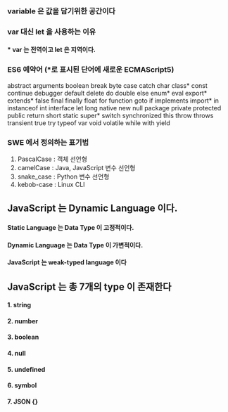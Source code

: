 ### variable 은 값을 담기위한 공간이다
### var 대신 let 을 사용하는 이유 
#### * var 는 전역이고 let 은 지역이다.
### ES6 예약어 (*로 표시된 단어에 새로운 ECMAScript5)
abstract	arguments	boolean	break	byte
case	catch	char	class*	const
continue	debugger	default	delete	do
double	else	enum*	eval	export*
extends*	false	final	finally	float
for	function	goto	if	implements
import*	in	instanceof	int	interface
let	long	native	new	null
package	private	protected	public	return
short	static	super*	switch	synchronized
this	throw	throws	transient	true
try	typeof	var	void	volatile
while	with	yield

### SWE 에서 정의하는 표기법
1. PascalCase : 객체 선언형
2. camelCase : Java, JavaScript 변수 선언형
3. snake_case : Python 변수 선언형
4. kebob-case : Linux CLI 

## JavaScript 는 Dynamic Language 이다.
#### Static Language 는 Data Type 이 고정적이다.
#### Dynamic Language 는 Data Type 이 가변적이다.
#### JavaScript 는 weak-typed language 이다


## JavaScript 는 총 7개의 type 이 존재한다
#### 1. string
#### 2. number
#### 3. boolean
#### 4. null
#### 5. undefined
#### 6. symbol
#### 7. JSON {}


